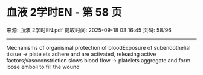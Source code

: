 # 血液 2学时EN - 第 58 页

来源: 血液 2学时EN.pdf
提取时间: 2025-09-18 03:16:45
页码: 58/96

---

Mechanisms of organismal protection of bloodExposure of subendothelial tissue → platelets adhere and are activated, releasing active factors;Vasoconstriction slows blood flow → platelets aggregate and form loose emboli to fill the wound